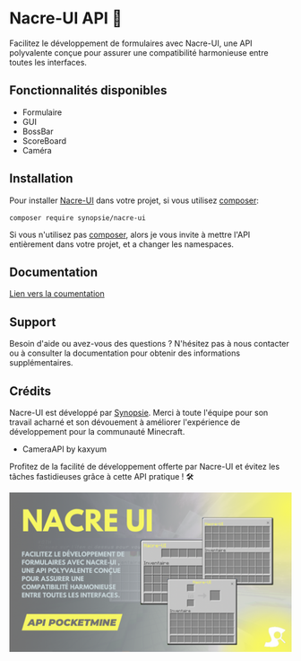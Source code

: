 # Nacre-UI API 📝

Facilitez le développement de formulaires avec Nacre-UI, une API polyvalente conçue pour assurer une compatibilité harmonieuse entre toutes les interfaces.

## Fonctionnalités disponibles
- Formulaire
- GUI
- BossBar
- ScoreBoard
- Caméra

## Installation
Pour installer [Nacre-UI](https://github.com/Synopsie/Nacre-UI) dans votre projet, si vous utilisez [composer](https://getcomposer.org/):
`````injectablephp
composer require synopsie/nacre-ui
`````

Si vous n'utilisez pas [composer](https://getcomposer.org/), alors je vous invite à mettre l'API entièrement dans votre projet, et a changer les namespaces.

## Documentation

[Lien vers la coumentation](https://nacre.arkaniastudios.com/home.html)

## Support

Besoin d'aide ou avez-vous des questions ? N'hésitez pas à nous contacter ou à consulter la documentation pour obtenir des informations supplémentaires.

## Crédits

Nacre-UI est développé par [Synopsie](https://arkaniastudios.com). Merci à toute l'équipe pour son travail acharné et son dévouement à améliorer l'expérience de développement pour la communauté Minecraft.

- CameraAPI by kaxyum

Profitez de la facilité de développement offerte par Nacre-UI et évitez les tâches fastidieuses grâce à cette API pratique ! 🛠️

![Nacre-UI](nacre-ui.png)